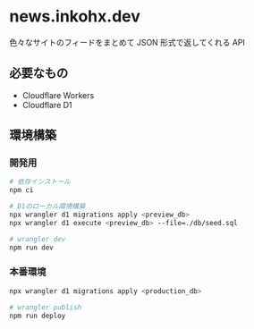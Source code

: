 # news.inkohx.dev

色々なサイトのフィードをまとめて JSON 形式で返してくれる API

## 必要なもの

- Cloudflare Workers
- Cloudflare D1

## 環境構築

### 開発用

```sh
# 依存インストール
npm ci

# D1のローカル環境構築
npx wrangler d1 migrations apply <preview_db>
npx wrangler d1 execute <preview_db> --file=./db/seed.sql

# wrangler dev
npm run dev
```

### 本番環境

```sh
npx wrangler d1 migrations apply <production_db>

# wrangler publish
npm run deploy
```
